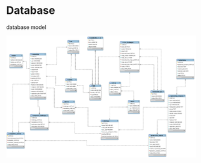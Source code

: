 # Database
database model

![database model](https://github.com/sportgift/Database/blob/master/modelo_bd_v1.png)
